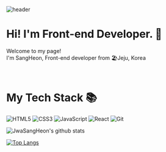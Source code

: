 ![header](https://capsule-render.vercel.app/api?type=waving&color=gradient&customColorList=1,2,7&height=300&section=header&text=Welcome&animation=fadeIn&desc=SangHeon's%20GitHub&descAlign=60&fontSize=80)

<h1>Hi! I'm Front-end Developer. 👋</h1>
<p>Welcome to my page!<br />
I'm SangHeon, Front-end developer from 🏖Jeju, Korea</p>
<br />

<h1>My Tech Stack 📚</h1>

![HTML5](https://img.shields.io/badge/HTML5-F05032?style=for-the-badge&logo=html5&logoColor=ffffff)
![CSS3](https://img.shields.io/badge/-CSS-007ACC?style=for-the-badge&logo=css3)
![JavaScript](https://img.shields.io/badge/-JavaScript-%23F7DF1C?style=for-the-badge&logo=javascript&logoColor=000000&labelColor=%23F7DF1C)
![React](https://img.shields.io/badge/-React-222222?style=for-the-badge&logo=react)
![Git](https://img.shields.io/badge/-Git-F05032?style=for-the-badge&logo=git&logoColor=ffffff)
<!-- ![TypeScript](https://img.shields.io/badge/-TypeScript-007ACC?style=for-the-badge&logo=typescript&logoColor=white) -->


![JwaSangHeon's github stats](https://github-readme-stats.vercel.app/api?username=JwaSangHeon&show_icons=true&theme=merko)

[![Top Langs](https://github-readme-stats.vercel.app/api/top-langs/?username=JwaSangHeon)](https://github.com/JwaSangHeon/github-readme-stats)
<!--
**JwaSangHeon/JwaSangHeon** is a ✨ _special_ ✨ repository because its `README.md` (this file) appears on your GitHub profile.

Here are some ideas to get you started:

- 🔭 I’m currently working on ...
- 🌱 I’m currently learning ...
- 👯 I’m looking to collaborate on ...
- 🤔 I’m looking for help with ...
- 💬 Ask me about ...
- 📫 How to reach me: ...
- 😄 Pronouns: ...
- ⚡ Fun fact: ...
-->

